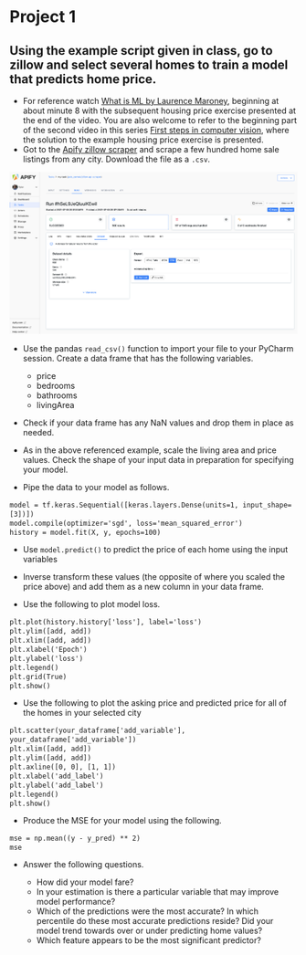 # Project 1

## Using the example script given in class, go to zillow and select several homes to train a model that predicts home price.  
- For reference watch [What is ML by Laurence Maroney](https://www.youtube.com/watch?v=_Z9TRANg4c0), beginning at about minute 8 with the subsequent housing price exercise presented at the end of the video.  You are also welcome to refer to the beginning part of the second video in this series [First steps in computer vision](https://www.youtube.com/watch?v=j-35y1M9rRU), where the solution to the example housing price exercise is presented.
- Got to the [Apify zillow scraper](https://apify.com/petr_cermak/zillow-api-scraper) and scrape a few hundred home sale listings from any city.  Download the file as a `.csv`.

![importing libraries](images/apify.png)

- Use the pandas `read_csv()` function to import your file to your PyCharm session.  Create a data frame that has the following variables.
    - price
    - bedrooms
    - bathrooms
    - livingArea

- Check if your data frame has any NaN values and drop them in place as needed.

- As in the above referenced example, scale the living area and price values.  Check the shape of your input data in preparation for specifying your model.

- Pipe the data to your model as follows.

```
model = tf.keras.Sequential([keras.layers.Dense(units=1, input_shape=[3])])
model.compile(optimizer='sgd', loss='mean_squared_error')
history = model.fit(X, y, epochs=100)
```

- Use `model.predict()` to predict the price of each home using the input variables

- Inverse transform these values (the opposite of where you scaled the price above) and add them as a new column in your data frame.

- Use the following to plot model loss.

```
plt.plot(history.history['loss'], label='loss')
plt.ylim([add, add])
plt.xlim([add, add])
plt.xlabel('Epoch')
plt.ylabel('loss')
plt.legend()
plt.grid(True)
plt.show()
```

- Use the following to plot the asking price and predicted price for all of the homes in your selected city

```
plt.scatter(your_dataframe['add_variable'], your_dataframe['add_variable'])
plt.xlim([add, add])
plt.ylim([add, add])
plt.axline([0, 0], [1, 1])
plt.xlabel('add_label')
plt.ylabel('add_label')
plt.legend()
plt.show()
```

- Produce the MSE for your model using the following.

```
mse = np.mean((y - y_pred) ** 2)
mse
```

- Answer the following questions.

    - How did your model fare?
    - In your estimation is there a particular variable that may improve model performance?
    - Which of the predictions were the most accurate?  In which percentile do these most accurate predictions reside? Did your model trend towards over or under predicting home values?
    - Which feature appears to be the most significant predictor?

